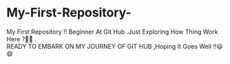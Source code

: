 # My-First-Repository-
My First Repository !!  Beginner At Git Hub .Just Exploring How Thing Work Here ?🤔🤔 . <br> 
READY TO EMBARK ON MY JOURNEY OF GIT HUB ,Hoping It Goes Well !!😃😄<br>

